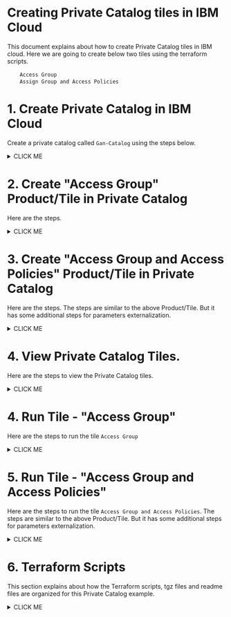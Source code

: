 # Creating Private Catalog tiles in IBM Cloud

This document explains about how to create Private Catalog tiles in IBM cloud. Here we are going to create  below two tiles using the terraform scripts.

```
    Access Group
    Assign Group and Access Policies
```

# 1. Create Private Catalog in IBM Cloud

Create a private catalog called `Gan-Catalog` using the steps below.

<details><summary>CLICK ME</summary>

1. Click on `Manage > Catalog` in ibm cloud web console.

<img src="images/1-PrivateCatalog-01-click-catalog.png" >


2. Click on `Private Catalogs` .

It shows the private catalogs list.

<img src="images/1-PrivateCatalog-02-click-privatecatalog.png" >


3. Click on `Create`.

<img src="images/1-PrivateCatalog-03-click-create.png" >

4. Enter the details.

<img src="images/1-PrivateCatalog-04-create.png" >

5. Click on `Create` button in the above screen.

It shows the created private catalog screen with empty product/tiles list. 

<img src="images/1-PrivateCatalog-05-add-product.png" >

</details>

# 2. Create "Access Group" Product/Tile in Private Catalog

Here are the steps. 

<details><summary>CLICK ME</summary>

1. Click on `Add Product` in the above screen (`Gan-Catalog` page).

2. Enter the `tgz` file in the Add product page.

<img src="images/AddCatalogProduct-ag-02-addproduct-1.png" >

The `tgz` it is a compressed form of a terraform scripts that we want to execute on click of this tile.

Here we are giving the below `tgz` file.

https://github.com/GandhiCloudLab/ibm-cloud-private-catalog-iam-ag/blob/master/tgz/AccessGroup-0.0.1.tgz

 The explanation about the terraform files are given under following sections.

3. It reads .tgz file and shows the `content type` and `name`.

<img src="images/AddCatalogProduct-ag-02-addproduct-3.png" >

4. The product is created and need to update few more details..

Click on the "Select at least .." link.

<img src="images/AddCatalogProduct-ag-03-updateproduct-3.png" >

5. Enter the `Product Name` and `Catagories and Filters` details.

<img src="images/AddCatalogProduct-ag-03-updateproduct-4.png" >

6. Enter the `Documentation URL` and `Short Description` details.

The documentation url, is the readme file that could keep it in your terraform scripts folder.

https://github.com/GandhiCloudLab/ibm-cloud-private-catalog-iam-ag/blob/master/terraform/accessgroup/readme.md

<img src="images/AddCatalogProduct-ag-03-updateproduct-5.png" >

7. Enter the `Readme` details.

<img src="images/AddCatalogProduct-ag-03-updateproduct-7-readme.png" >

8. Click on the `Update` button to save the changes.

<img src="images/AddCatalogProduct-ag-04-update.png" >

9. Click on the `Validate` button to validate the terraform script.

<img src="images/AddCatalogProduct-ag-05-validate.png" >

10. Click on the `Publish to Account` button to publish the Product/Tile.

You can see the status of the Validate here, before you publish.

<img src="images/AddCatalogProduct-ag-06-publish.png" >

11. The Product/Tile is published.

You can click on `Gan-Catalog` to go back to Private Catalog page. 

<img src="images/AddCatalogProduct-ag-07-published.png" >

</details>


# 3. Create "Access Group and Access Policies" Product/Tile in Private Catalog

Here are the steps. The steps are similar to the above Product/Tile. But it has some additional steps for parameters externalization.

<details><summary>CLICK ME</summary>

1. Click on `Add Product` in `Gan-Catalog` page.

<img src="images/AddCatalogProduct-AGAP-02-addproduct-1.png" >

2. Enter the `tgz` file in the Add product page.

<img src="images/AddCatalogProduct-AGAP-02-addproduct-2.png" >

The `tgz` it is a compressed form of a terraform scripts that we want to execute on click of this tile.

Here we are giving the below `tgz` file. 

https://github.com/GandhiCloudLab/ibm-cloud-private-catalog-iam-ag/blob/master/tgz/AccessGroup-AccessPolicy-0.0.1.tgz

The explanation about the terraform files are given under following sections.

3. It reads .tgz file and shows `content type` and `name`.

4. The product is created and need to update few more details..

Click on the "Select at least .." link.

<img src="images/AddCatalogProduct-AGAP-02-addproduct-3-configure.png" >

5. Enter the `Product Name` and `Catagories and Filters` details.

<img src="images/AddCatalogProduct-AGAP-03-updateproduct-1-name.png" >

<img src="images/AddCatalogProduct-AGAP-03-updateproduct-2-catagories.png" >

6. Enter the `Documentation URL` and `Short Description` details.

The documentation url, is the readme file that could keep it in your terraform scripts folder.

https://github.com/GandhiCloudLab/ibm-cloud-private-catalog-iam-ag/blob/master/terraform/accessgroup-accesspolicy/readme.md

<img src="images/AddCatalogProduct-AGAP-03-updateproduct-3-desc.png" >

8. Click on the `Add Deployment Values` link to expose the user param variables.

<img src="images/AddCatalogProduct-AGAP-03-updateproduct-4-param-1.png" >

It display the values like this from the terrraform scripts.

<img src="images/AddCatalogProduct-AGAP-03-updateproduct-4-param-2.png" >

9. Check all the checkboxes and Click on `Add Deployment Values` button.

<img src="images/AddCatalogProduct-AGAP-03-updateproduct-4-param-3.png" >

It display the values like this.

<img src="images/AddCatalogProduct-AGAP-03-updateproduct-4-param-4.png" >

10. Enter the `Readme` details.

<img src="images/AddCatalogProduct-AGAP-03-updateproduct-5-readme.png" >

11. Click on the `Update` button to save the changes.

<img src="images/AddCatalogProduct-AGAP-03-updateproduct-6-update.png" >

12. Click on the `Validate` button to validate the terraform script.

<img src="images/AddCatalogProduct-AGAP-03-updateproduct-7-validate.png" >

13. Click on the `Publish to Account` button to publish the Product/Tile.

You can see the status of the Validate here, before you publish.

<img src="images/AddCatalogProduct-AGAP-03-updateproduct-8-publish.png" >

14. The Product/Tile is published.

You can click on `Gan-Catalog` to go back to Private Catalog page. 

<img src="images/AddCatalogProduct-AGAP-03-updateproduct-9-publsihed.png" >

14. The `Gan-Catalog` list is displayed. 

<img src="images/AddCatalogProduct-AGAP-03-updateproduct-9-publsihed2.png" >


</details>


# 4. View Private Catalog Tiles. 

Here are the steps to view the Private Catalog tiles.

<details><summary>CLICK ME</summary>

1. Click on `Catalog` in ibm cloud web console.

<img src="images/RunTile-01-click-catalog.png" >

2. Choose the `Gan-Catalog` menu.

<img src="images/RunTile-02-click-gan-catalog.png" >

3. It shows the 2 tiles that we created.

<img src="images/RunTile-03-tiles.png" >

</details>


# 4. Run Tile - "Access Group"

Here are the steps to run the tile `Access Group`

<details><summary>CLICK ME</summary>

1. Click on `Access Group` tile listed in the `Gan-Catalog` private catalog (See the previous section to open it) .

<img src="images/RunTile-03-tiles.png" >

2. It shows the tile details page.

<img src="images/RunTile-AG-01-details.png" >

3. It shows the readme that we have entered

<img src="images/RunTile-AG-02-readme.png" >

4. By clicking on `Doc` link, it shows the readme.me that we have linked

<img src="images/RunTile-AG-03-readme-doc.png" >

5. Click on `Install` link, run the tile to create acccess group in the IAM.

<img src="images/RunTile-AG-04-install.png" >

6. It shows `Apply Plan` which indicates the status of the execution.

<img src="images/RunTile-AG-05-apply-plan.png" >

7. Execution is completed.

<img src="images/RunTile-AG-06-apply-plan-completed.png" >

8. Here is the logs.

<img src="images/RunTile-AG-07-logs.png" >

9. Click on `Manage > Access (IAM)` in ibm cloud web console to view the created Access Groups.

<img src="images/RunTile-AG-08-Click-IAM.png" >

9. Click on `Access Groups` menu and you can see the created Access Groups.

<img src="images/RunTile-AG-09-See-ag.png" >

</details>


# 5. Run Tile - "Access Group and Access Policies" 

Here are the steps to run the tile `Access Group and Access Policies`. The steps are similar to the above Product/Tile. But it has some additional steps for parameters externalization.

<details><summary>CLICK ME</summary>

1. Click on `Access Group and Access Policy` tile listed in the `Gan-Catalog` private catalog (See the previous section to open it) .

<img src="images/RunTile-AGAP-01-click-tile.png" >

2. It shows the tile details page.

<img src="images/RunTile-AGAP-02-details.png" >

3. It shows the readme that we have entered

<img src="images/RunTile-AGAP-03-readme.png" >

4. By clicking on `Doc` link, it shows the readme.me that we have linked

<img src="images/RunTile-AG-03-readme-doc.png" >

5. Click on `Parameters with Default values` link, it give parameters to the tile.

<img src="images/RunTile-AGAP-04-click-param.png" >

6. It shows the default values as below.

<img src="images/RunTile-AGAP-05-param-default.png" >

7. Chang the values as per the need.

<img src="images/RunTile-AGAP-06-param-modify.png" >

8. Click on `Install` link in the above screen to run the tile to create acccess group and access policies in the IAM.

9. It shows `Apply Plan` which indicates the status of the execution and the execution is completed.

<img src="images/RunTile-AGAP-07-executed.png" >

10. Click on `Manage > Access (IAM)` in ibm cloud web console to view the created Access Groups and access policies.

<img src="images/RunTile-AGAP-08-result1.png" >
<img src="images/RunTile-AGAP-08-result2.png" >

</details>


# 6. Terraform Scripts

This section explains about how the Terraform scripts, tgz files and readme files are organized for this Private Catalog example.

<details><summary>CLICK ME</summary>

The root folder of this GIT repo contains the below folders.

```
    terraform
    tgz
    install
```

<img src="images/Terraform01-root.png" >

## 6.1 terraform

The terraform folder contains the 2 folders to have terraform scripts for those 2 tiles.

<img src="images/Terraform02-terraform.png" >

### accessgroup tile

Access group tile contains the below files.

<img src="images/Terraform03-ag-files.png" >

Here is the main file.

<img src="images/Terraform05-ag-details.png" >

### accessgroup-accesspolicy tile

Access Group and Access Policy tile contains the below files.

<img src="images/Terraform06-agap-files.png" >

Here is the main file.

<img src="images/Terraform07-agap-details.png" >

Here is the external parameter related variables.

<img src="images/Terraform07-agap-variables.png" >


## 6.2 tgz

Contains .tgz files of the terraform scripts

<img src="images/Terraform08-tgz-files.png" >

Note : Here .tgz files are stored in the tgz folder. As a best practice it should be stored as part of the Git Tag Release.

## 6.3 install

Contains script files to create tgz files from the terraform folder. 

You can run `2-create-tgz-commit.sh` file to create tgz file and commmit to git.

<img src="images/Terraform08-tgz-files.png" >


</details>
